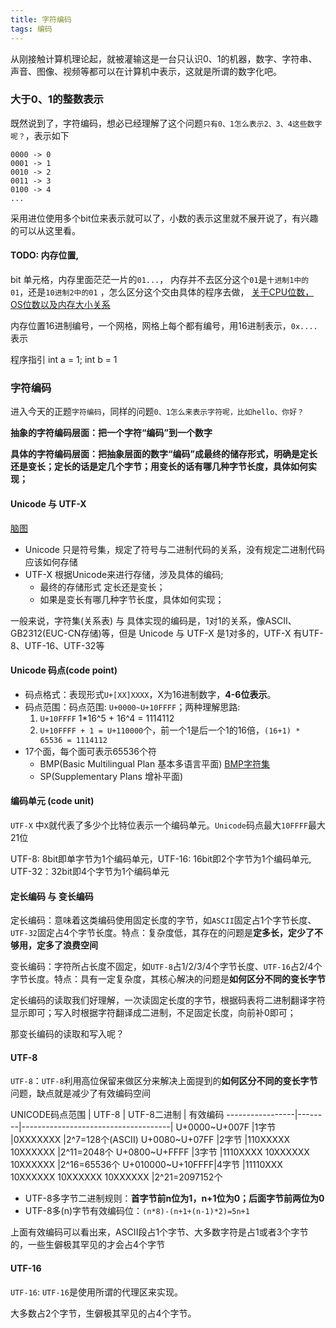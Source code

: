 ```yaml
---
title: 字符编码
tags: 编码
---
```

从刚接触计算机理论起，就被灌输这是一台只认识0、1的机器，数字、字符串、声音、图像、视频等都可以在计算机中表示，这就是所谓的数字化吧。

### 大于0、1的整数表示
既然说到了，字符编码，想必已经理解了这个问题`只有0、1怎么表示2、3、4这些数字呢？`，表示如下
```
0000 -> 0
0001 -> 1
0010 -> 2
0011 -> 3
0100 -> 4
...
```
采用进位使用多个bit位来表示就可以了，小数的表示这里就不展开说了，有兴趣的可以从这里看。

#### TODO: 内存位置, 
bit 单元格，内存里面茫茫一片的`01...`， 内存并不去区分这个`01`是`十进制1中的01`，还是`10进制2中的01`  ，怎么区分这个交由具体的程序去做， [关于CPU位数，OS位数以及内存大小关系](http://www.cnblogs.com/little-YTMM/p/5058354.html)

内存位置16进制编号，一个网格，网格上每个都有编号，用16进制表示，`0x....`表示

程序指引 int a = 1; int b = 1

### 字符编码
进入今天的正题`字符编码`，同样的问题`0、1怎么来表示字符呢，比如hello、你好？`

**抽象的字符编码层面：把一个字符“编码”到一个数字**

**具体的字符编码层面：把抽象层面的数字“编码”成最终的储存形式，明确是定长还是变长；定长的话是定几个字节；用变长的话有哪几种字节长度，具体如何实现；**

#### Unicode 与 UTF-X
[脑图](http://naotu.baidu.com/file/91e22aa3101b248bb9fb207c7d878826)

* Unicode 只是符号集，规定了符号与二进制代码的关系，没有规定二进制代码应该如何存储
* UTF-X 根据Unicode来进行存储，涉及具体的编码; 
    * 最终的存储形式 定长还是变长；
    * 如果是变长有哪几种字节长度，具体如何实现；

一般来说，字符集(关系表) 与 具体实现的编码是，1对1的关系，像ASCII、GB2312(EUC-CN存储)等，但是 Unicode 与 UTF-X 是1对多的，UTF-X 有UTF-8、UTF-16、UTF-32等

#### Unicode 码点(code point)

* 码点格式：表现形式`U+[XX]XXXX`，X为16进制数字，**4-6位表示**。
* 码点范围：码点范围: `U+0000~U+10FFFF`；两种理解思路:
    1. `U+10FFFF` 1*16^5 + 16^4 = 1114112
    2. `U+10FFFF + 1 = U+110000`个，前一个1是后一个1的16倍，`(16+1) * 65536 = 1114112`
* 17个面，每个面可表示65536个符
    * BMP(Basic Multilingual Plan 基本多语言平面) [BMP字符集](http://unifoundry.com/pub/unifont-7.0.03/unifont-7.0.03.bmp)
    * SP(Supplementary Plans 增补平面)

#### 编码单元 (code unit)
`UTF-X` 中`X`就代表了多少个比特位表示一个编码单元。`Unicode`码点最大`10FFFF`最大21位

UTF-8: 8bit即单字节为1个编码单元，UTF-16: 16bit即2个字节为1个编码单元, UTF-32：32bit即4个字节为1个编码单元

#### 定长编码 与 变长编码
定长编码：意味着这类编码使用固定长度的字节，如`ASCII`固定占1个字节长度、`UTF-32`固定占4个字节长度。特点：复杂度低，其存在的问题是**定多长，定少了不够用，定多了浪费空间**

变长编码：字符所占长度不固定，如`UTF-8`占1/2/3/4个字节长度、`UTF-16`占2/4个字节长度。特点：具有一定复杂度，其核心解决的问题是**如何区分不同的变长字节**

定长编码的读取我们好理解，一次读固定长度的字节，根据码表将二进制翻译字符显示即可；写入时根据字符翻译成二进制，不足固定长度，向前补0即可；

那变长编码的读取和写入呢？

#### UTF-8
`UTF-8`：`UTF-8`利用高位保留来做区分来解决上面提到的**如何区分不同的变长字节**问题，缺点就是减少了有效编码空间

UNICODE码点范围  |	UTF-8 |	UTF-8二进制                         | 有效编码
-----------------|--------|-------------------------------------|
U+0000~U+007F	 |1字节	  |0XXXXXXX	                            |2^7=128个(ASCII)
U+0080~U+07FF	 |2字节	  |110XXXXX 10XXXXXX	                |2^11=2048个
U+0800~U+FFFF	 |3字节	  |1110XXXX 10XXXXXX 10XXXXXX	        |2^16=65536个
U+010000~U+10FFFF|4字节	  |11110XXX 10XXXXXX 10XXXXXX 10XXXXXX	|2^21=2097152个

* UTF-8多字节二进制规则：**首字节前n位为1，n+1位为0；后面字节前两位为0**
* UTF-8多(n)字节有效编码位：`(n*8)-(n+1+(n-1)*2)=5n+1`

上面有效编码可以看出来，ASCII段占1个字节、大多数字符是占1或者3个字节的，一些生僻极其罕见的才会占4个字节

#### UTF-16
`UTF-16`: `UTF-16`是使用所谓的代理区来实现。

大多数占2个字节，生僻极其罕见的占4个字节。